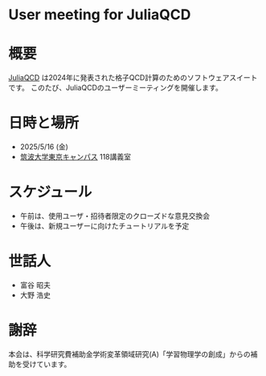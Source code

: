 # User meeting for JuliaQCD

# 概要
[JuliaQCD](https://github.com/JuliaQCD) は2024年に発表された格子QCD計算のためのソフトウェアスイートです。
このたび、JuliaQCDのユーザーミーティングを開催します。

# 日時と場所
- 2025/5/16 (金)
- [筑波大学東京キャンパス](https://www.office.otsuka.tsukuba.ac.jp/location/) 118講義室

# スケジュール
- 午前は、使用ユーザ・招待者限定のクローズドな意見交換会
- 午後は、新規ユーザーに向けたチュートリアルを予定

# 世話人
- 富谷 昭夫
- 大野 浩史

# 謝辞
本会は、科学研究費補助金学術変革領域研究(A)「学習物理学の創成」からの補助を受けています。
